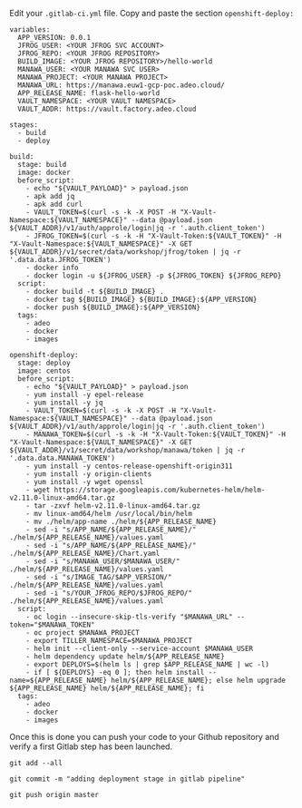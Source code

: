 Edit your `.gitlab-ci.yml` file. Copy and paste the section `openshift-deploy:`


    variables:
      APP_VERSION: 0.0.1
      JFROG_USER: <YOUR JFROG SVC ACCOUNT>
      JFROG_REPO: <YOUR JFROG REPOSITORY>
      BUILD_IMAGE: <YOUR JFROG REPOSITORY>/hello-world
      MANAWA_USER: <YOUR MANAWA SVC USER>
      MANAWA_PROJECT: <YOUR MANAWA PROJECT>
      MANAWA_URL: https://manawa.euw1-gcp-poc.adeo.cloud/
      APP_RELEASE_NAME: flask-hello-world
      VAULT_NAMESPACE: <YOUR VAULT NAMESPACE>
      VAULT_ADDR: https://vault.factory.adeo.cloud
     
    stages:
      - build
      - deploy
     
    build:
      stage: build
      image: docker
      before_script:
        - echo "${VAULT_PAYLOAD}" > payload.json
        - apk add jq
        - apk add curl
        - VAULT_TOKEN=$(curl -s -k -X POST -H "X-Vault-Namespace:${VAULT_NAMESPACE}" --data @payload.json ${VAULT_ADDR}/v1/auth/approle/login|jq -r '.auth.client_token')
        - JFROG_TOKEN=$(curl -s -k -H "X-Vault-Token:${VAULT_TOKEN}" -H "X-Vault-Namespace:${VAULT_NAMESPACE}" -X GET ${VAULT_ADDR}/v1/secret/data/workshop/jfrog/token | jq -r '.data.data.JFROG_TOKEN')
        - docker info
        - docker login -u ${JFROG_USER} -p ${JFROG_TOKEN} ${JFROG_REPO}
      script:
        - docker build -t ${BUILD_IMAGE} .
        - docker tag ${BUILD_IMAGE} ${BUILD_IMAGE}:${APP_VERSION}
        - docker push ${BUILD_IMAGE}:${APP_VERSION}
      tags:
        - adeo
        - docker
        - images
     
    openshift-deploy:
      stage: deploy
      image: centos
      before_script:
        - echo "${VAULT_PAYLOAD}" > payload.json
        - yum install -y epel-release
        - yum install -y jq
        - VAULT_TOKEN=$(curl -s -k -X POST -H "X-Vault-Namespace:${VAULT_NAMESPACE}" --data @payload.json ${VAULT_ADDR}/v1/auth/approle/login|jq -r '.auth.client_token')
        - MANAWA_TOKEN=$(curl -s -k -H "X-Vault-Token:${VAULT_TOKEN}" -H "X-Vault-Namespace:${VAULT_NAMESPACE}" -X GET ${VAULT_ADDR}/v1/secret/data/workshop/manawa/token | jq -r '.data.data.MANAWA_TOKEN')
        - yum install -y centos-release-openshift-origin311
        - yum install -y origin-clients
        - yum install -y wget openssl
        - wget https://storage.googleapis.com/kubernetes-helm/helm-v2.11.0-linux-amd64.tar.gz
        - tar -zxvf helm-v2.11.0-linux-amd64.tar.gz
        - mv linux-amd64/helm /usr/local/bin/helm
        - mv ./helm/app-name ./helm/${APP_RELEASE_NAME}
        - sed -i "s/APP_NAME/${APP_RELEASE_NAME}/" ./helm/${APP_RELEASE_NAME}/values.yaml
        - sed -i "s/APP_NAME/${APP_RELEASE_NAME}/" ./helm/${APP_RELEASE_NAME}/Chart.yaml
        - sed -i "s/MANAWA_USER/$MANAWA_USER/" ./helm/${APP_RELEASE_NAME}/values.yaml
        - sed -i "s/IMAGE_TAG/$APP_VERSION/" ./helm/${APP_RELEASE_NAME}/values.yaml
        - sed -i "s/YOUR_JFROG_REPO/$JFROG_REPO/" ./helm/${APP_RELEASE_NAME}/values.yaml
      script:
        - oc login --insecure-skip-tls-verify "$MANAWA_URL" --token="$MANAWA_TOKEN"
        - oc project $MANAWA_PROJECT
        - export TILLER_NAMESPACE=$MANAWA_PROJECT
        - helm init --client-only --service-account $MANAWA_USER
        - helm dependency update helm/${APP_RELEASE_NAME}
        - export DEPLOYS=$(helm ls | grep $APP_RELEASE_NAME | wc -l)
        - if [ ${DEPLOYS} -eq 0 ]; then helm install --name=${APP_RELEASE_NAME} helm/${APP_RELEASE_NAME}; else helm upgrade ${APP_RELEASE_NAME} helm/${APP_RELEASE_NAME}; fi
      tags:
        - adeo
        - docker
        - images


Once this is done you can push your code to your Github repository and verify a first Gitlab step has been launched.

```
git add --all
```

```
git commit -m "adding deployment stage in gitlab pipeline"
```

```
git push origin master
```